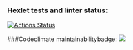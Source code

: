 ### Hexlet tests and linter status:
[![Actions Status](https://github.com/Kapatbl4/java-project-lvl1/workflows/hexlet-check/badge.svg)](https://github.com/Kapatbl4/java-project-lvl1/actions)

###Codeclimate maintainabilitybadge:
<a href="https://codeclimate.com/github/codeclimate/codeclimate/maintainability"><img src="https://api.codeclimate.com/v1/badges/a99a88d28ad37a79dbf6/maintainability" /></a>
